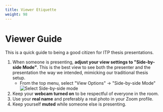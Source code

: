 ```yaml
---
title: Viewer Etiquette
weight: 98
---
```


# Viewer Guide

This is a quick guide to being a good citizen for ITP thesis presentations.

1. When someone is presenting, **adjust your view settings to "Side-by-side Mode"**. This is the best view to see both the presenter and the presentation the way we intended, mimicking our traditional thesis setup.
	- From the top menu, select "View Options" -> "Side-by-side Mode"
![Select Side-by-side mode](/side-by-side-mode.png)
2. Keep your **webcam turned on** to be respectful of everyone in the room.
3. Use your **real name** and preferably a real photo in your Zoom profile.
4. Keep yourself **muted** while someone else is presenting.
